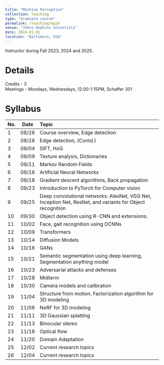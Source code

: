 ```yaml
---
title: "Machine Perception"
collection: teaching
type: "Graduate course"
permalink: /teaching/mp24
venue: "Johns Hopkins University"
date: 2024-01-01
location: "Baltimore, USA"
---
```


Instructor during Fall 2023, 2024 and 2025. 

Details
======
Credits - 3   
Meetings - Mondays, Wednesdays, 12:00-1:15PM, Schaffer 301

Syllabus
======
| No. | Date | Topic |
| :-----| :-----:| :------- |
|1|08/26 |Course overview, Edge detection |
|2|08/28 |Edge detection, (Contd.) |
|3|09/04 |SIFT, HoG|
|4|09/09 |Texture analysis, Dictionaries|
|5|09/11 |Markov Random Fields|
|6|09/16 |Artificial Neural Networks|
|7|09/18 |Gradient descent algorithms, Back propagation|
|8|09/23 |Introduction to PyTorch for Computer vision|
|9|09/25 |Deep convolutional networks: AlexNet, VGG Net, Inception Net, ResNet, and variants for Object recognition |
|10|09/30 |Object detection using R-CNN and extensions. |
|11|10/02 |Face, gait recognition using DCNNs|
|12|10/09 |Transformers|
|13|10/14 |Diffusion Models|
|14|10/16 |GANs|
|15|10/21 |Semantic segmentation using deep learning, Segmentation anything model |
|16|10/23 |Adversarial attacks and defenses|
|17|10/28 |Midterm|
|18|10/30 |Camera models and calibration  |
|19|11/04 |Structure from motion, Factorization algorithm for 3D modeling  |
|20|11/06 |NeRF for 3D modeling |
|21|11/11 |3D Gaussian splatting|
|22|11/13 |Binocular stereo|
|23|11/18 |Optical flow|
|24|11/20 |Domain Adaptation|
|25|12/02 |Current research topics|
|26|12/04 |Current research topics|

